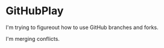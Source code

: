 GitHubPlay
==========

I'm trying to figureout how to use GitHub branches and forks.

I'm merging conflicts.
